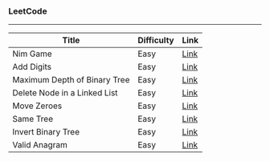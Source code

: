 ### LeetCode
***

|Title|Difficulty|Link|
|-----|----------|----|
|Nim Game|Easy|[Link](https://github.com/PatrickLin1993/LeetCode/tree/master/Nim-Game)|
|Add Digits|Easy|[Link](https://github.com/PatrickLin1993/LeetCode/tree/master/Add%20Digits)|
|Maximum Depth of Binary Tree|Easy|[Link](https://github.com/PatrickLin1993/LeetCode/tree/master/Maximum%20Depth%20of%20Binary%20Tree)|
|Delete Node in a Linked List|Easy|[Link](https://github.com/PatrickLin1993/LeetCode/tree/master/Delete%20Node%20in%20a%20Linked%20List)|
|Move Zeroes|Easy|[Link](https://github.com/PatrickLin1993/LeetCode/tree/master/Move%20Zeroes)|
|Same Tree|Easy|[Link](https://github.com/PatrickLin1993/LeetCode/tree/master/Same%20Tree)|
|Invert Binary Tree|Easy|[Link](https://github.com/PatrickLin1993/LeetCode/tree/master/Invert%20Binary%20Tree)|
|Valid Anagram|Easy|[Link](https://github.com/PatrickLin1993/LeetCode/tree/master/Valid%20Anagram)|
